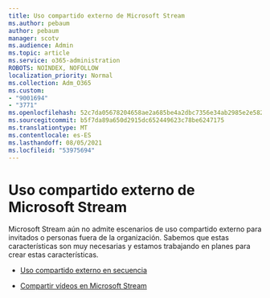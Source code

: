 ```yaml
---
title: Uso compartido externo de Microsoft Stream
ms.author: pebaum
author: pebaum
manager: scotv
ms.audience: Admin
ms.topic: article
ms.service: o365-administration
ROBOTS: NOINDEX, NOFOLLOW
localization_priority: Normal
ms.collection: Adm_O365
ms.custom:
- "9001694"
- "3771"
ms.openlocfilehash: 52c7da05678204658ae2a685be4a2dbc7356e34ab2985e2e5821972c7d96ebf4
ms.sourcegitcommit: b5f7da89a650d2915dc652449623c78be6247175
ms.translationtype: MT
ms.contentlocale: es-ES
ms.lasthandoff: 08/05/2021
ms.locfileid: "53975694"
---
```

# <a name="microsoft-stream-external-sharing"></a>Uso compartido externo de Microsoft Stream

Microsoft Stream aún no admite escenarios de uso compartido externo para invitados o personas fuera de la organización. Sabemos que estas características son muy necesarias y estamos trabajando en planes para crear estas características.

- [Uso compartido externo en secuencia](https://docs.microsoft.com/stream/portal-share-video#external-sharing)

- [Compartir vídeos en Microsoft Stream](https://docs.microsoft.com/stream/portal-share-video)
